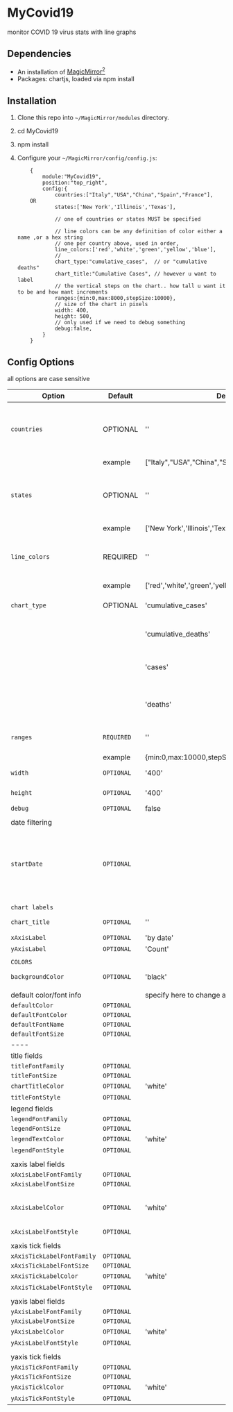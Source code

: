 # MyCovid19

monitor COVID 19 virus stats with line graphs



## Dependencies

* An installation of [MagicMirror<sup>2</sup>](https://github.com/MichMich/MagicMirror)
* Packages: chartjs, loaded via npm install

## Installation

1. Clone this repo into `~/MagicMirror/modules` directory.
2. cd MyCovid19
3. npm install
4. Configure your `~/MagicMirror/config/config.js`:

    ```
		{
			module:"MyCovid19",
			position:"top_right",
			config:{
				countries:["Italy","USA","China","Spain","France"],
        OR
				states:['New York','Illinois','Texas'],

				// one of countries or states MUST be specified

				// line colors can be any definition of color either a name ,or a hex string
				// one per country above, used in order,
				line_colors:['red','white','green','yellow','blue'],
				//				
				chart_type:"cumulative_cases",  // or "cumulative deaths"
				chart_title:"Cumulative Cases", // however u want to label
				// the vertical steps on the chart.. how tall u want it to be and how mant increments
				ranges:{min:0,max:8000,stepSize:10000},
				// size of the chart in pixels
			    width: 400,
			    height: 500,
			    // only used if we need to debug something
			    debug:false,
			}
		}
    ```

## Config Options

all options are case sensitive

| **Option** | **Default** | **Default** | **Info**
| --- | --- | --- | --- |
| `countries` | OPTIONAL | '' | the list of countries for which you would like the chart to report |
||example | ["Italy","USA","China","Spain", "Germany"]|
| `states` | OPTIONAL | '' | the list of countries for which you would like the chart to report |
||example | ['New York','Illinois','Texas']|
| `line_colors` | REQUIRED | '' | an array of colors to represent the individual country data|
|| example| ['red','white','green','yellow','#34ebde','#34ebde']|
| `chart_type` | OPTIONAL | 'cumulative_cases' | cases reported by country |
|        |          |'cumulative_deaths' |  deaths reported by country |
|        |          |'cases' | new cases reported by day by country |
|        |          |'deaths' | new deaths reported by day by country |
| `ranges` | `REQUIRED` | ''| the Y axis size and step rate ) |
||example|	{min:0,max:10000,stepSize:2000}
| `width` | `OPTIONAL` | '400'  |  width of the output chart |
| `height` | `OPTIONAL`| '400' | height of the output chart |
| `debug` | `OPTIONAL` | false ||
|||||
| date filtering ||||
| `startDate`| `OPTIONAL` | | text data MM/DD/YYYY to start chart data , default is data decides beginning of chart|
|||||
| `chart labels`||||
| `chart_title`| `OPTIONAL` | '' | title over the chart data |
| `xAxisLabel`| `OPTIONAL` | 'by date' | |
| `yAxisLabel`| `OPTIONAL` | 'Count' | |
| |||||
| `COLORS`||||
| `backgroundColor` | `OPTIONAL` | 'black' | background of chart |
|||||
| default color/font info ||specify here to change all at once|
|`defaultColor`|`OPTIONAL`|||
|`defaultFontColor`|`OPTIONAL`|||
|`defaultFontName`|`OPTIONAL`|||
|`defaultFontSize`|`OPTIONAL`|||
|----||||
| title fields ||||
| `titleFontFamily`|`OPTIONAL`|||
|`titleFontSize`|`OPTIONAL`|||
|`chartTitleColor`|`OPTIONAL`|'white'||
|`titleFontStyle`| `OPTIONAL`|| 'bold', 'italic'|
|legend fields||||
|`legendFontFamily`|`OPTIONAL`|||
|`legendFontSize`|`OPTIONAL`|||
|`legendTextColor`|`OPTIONAL`|'white'||
|`legendFontStyle`| `OPTIONAL`|| 'bold', 'italic'|
|||||
|xaxis label fields||||
|`xAxisLabelFontFamily`|`OPTIONAL`|||
|`xAxisLabelFontSize`|`OPTIONAL`|||
|`xAxisLabelColor`|`OPTIONAL`|'white'|color of the label on the horizontal axes|
|`xAxisLabelFontStyle`| `OPTIONAL`|| 'bold', 'italic'|
|||||
|xaxis tick fields|||||
|`xAxisTickLabelFontFamily`|`OPTIONAL`|||
|`xAxisTickLabelFontSize`|`OPTIONAL`|||
|`xAxisTickLabelColor`| `OPTIONAL`|'white'| |
|`xAxisTickLabelFontStyle`| `OPTIONAL`|| 'bold', 'italic'|
|||||
|yaxis label fields||||
|`yAxisLabelFontFamily`|`OPTIONAL`|||
|`yAxisLabelFontSize`|`OPTIONAL`|||
|`yAxisLabelColor`| `OPTIONAL`|'white'| |
|`yAxisLabelFontStyle`| `OPTIONAL`|| 'bold', 'italic'|
|||||
|yaxis tick fields||||
|`yAxisTickFontFamily`|`OPTIONAL`|||
|`yAxisTickFontSize`|`OPTIONAL`|||
|`yAxisTicklColor`| `OPTIONAL`|'white'| |
|`yAxisTickFontStyle`| `OPTIONAL`|| 'bold', 'italic'|
